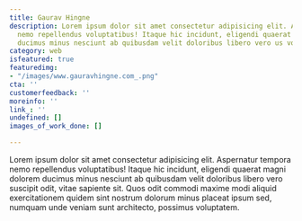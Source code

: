 ```yaml
---
title: Gaurav Hingne
description: Lorem ipsum dolor sit amet consectetur adipisicing elit. Aspernatur tempora
  nemo repellendus voluptatibus! Itaque hic incidunt, eligendi quaerat magni dolorem
  ducimus minus nesciunt ab quibusdam velit doloribus libero vero us voluptatem.
category: web
isfeatured: true
featuredimg:
- "/images/www.gauravhingne.com_.png"
cta: ''
customerfeedback: ''
moreinfo: ''
link_: ''
undefined: []
images_of_work_done: []

---
```

Lorem ipsum dolor sit amet consectetur adipisicing elit. Aspernatur tempora nemo repellendus voluptatibus! Itaque hic incidunt, eligendi quaerat magni dolorem ducimus minus nesciunt ab quibusdam velit doloribus libero vero suscipit odit, vitae sapiente sit. Quos odit commodi maxime modi aliquid exercitationem quidem sint nostrum dolorum minus placeat ipsum sed, numquam unde veniam sunt architecto, possimus voluptatem.